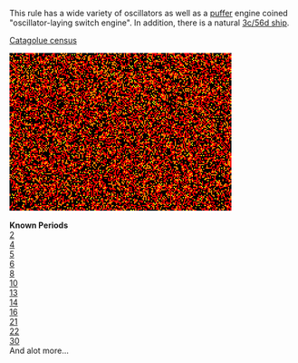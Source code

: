 This rule has a wide variety of oscillators as well as a [puffer](PUFF_1.rle) engine coined "oscillator-laying switch engine".
In addition, there is a natural [3c/56d ship](SHIP_1.rle).

[Catagolue census](https://catagolue.hatsya.com/census/x17x16x11x6x3xr1_d0_s2-3_b1_4_nn)

![Random soup](IMG.gif)

**Known Periods** <br>
[2] <br>
[4] <br>
[5] <br>
[6] <br>
[8] <br>
[10] <br>
[13] <br>
[14] <br>
[16] <br>
[21] <br>
[22] <br>
[30] <br>
And alot more...

[2]: OSC_1.rle
[4]: OSC_2.rle
[5]: OSC_3.rle
[6]: OSC_4.rle
[8]: OSC_5.rle
[10]: OSC_6.rle
[13]: OSC_7.rle
[14]: OSC_8.rle
[16]: OSC_9.rle
[21]: OSC_10.rle
[22]: OSC_11.rle
[30]: OSC_12.rle
